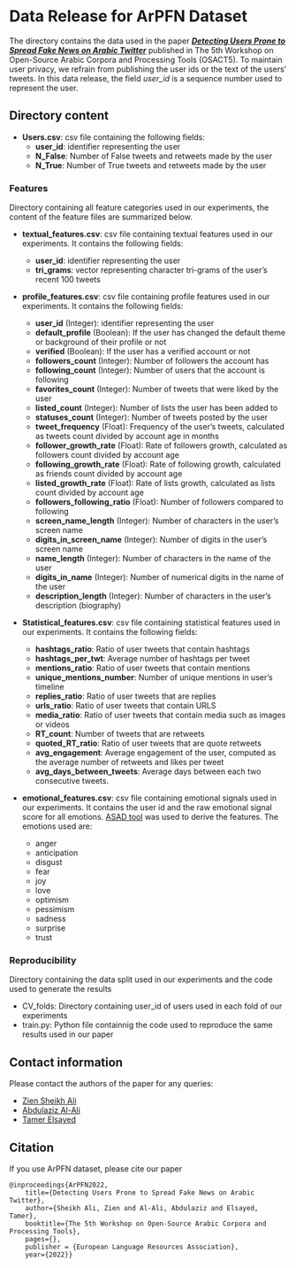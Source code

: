 # Data Release for ArPFN Dataset 
The directory contains the data used in the paper [**_Detecting Users Prone to Spread Fake News on Arabic Twitter_**](http://www.lrec-conf.org/proceedings/lrec2022/workshops/OSACT/pdf/2022.osact-1.2.pdf) published in The 5th Workshop on Open-Source Arabic Corpora and Processing Tools (OSACT5). To maintain user privacy, we refrain from publishing the user ids or the text of the users’ tweets. In this data release, the field _user_id_ is a sequence number used to represent the user. 

## Directory content 
- **Users.csv**: csv file containing the following fields:
   - **user_id**: identifier representing the user 
   - **N_False**: Number of False tweets and retweets made by the user
   - **N_True**: Number of True tweets and retweets made by the user
### Features 
Directory containing all feature categories used in our experiments, the content of the feature files are summarized below. 

- **textual_features.csv**: csv file containing textual features used in our experiments. It contains the following fields:
   - **user_id**: identifier representing the user
   - **tri_grams**: vector representing character tri-grams of the user’s recent 100 tweets

- **profile_features.csv**: csv file containing profile features used in our experiments. It contains the following fields:
   - **user_id** (Integer): identifier representing the user 
   - **default_profile** (Boolean): If the user has changed the default theme or background of their profile or not
   - **verified** (Boolean): If the user has a verified account or not
   - **followers_count** (Integer): Number of followers the account has
   - **following_count** (Integer): Number of users that the account is following
   - **favorites_count** (Integer): Number of tweets that were liked by the user
   - **listed_count** (Integer): Number of lists the user has been added to
   - **statuses_count** (Integer): Number of tweets posted by the user
   - **tweet_frequency** (Float): Frequency of the user’s tweets, calculated as tweets count divided by account age in months
   - **follower_growth_rate** (Float): Rate of followers growth, calculated as followers count divided by account age
   - **following_growth_rate** (Float): Rate of following growth, calculated as friends count divided by account age
   - **listed_growth_rate** (Float): Rate of lists growth, calculated as lists count divided by account age
   - **followers_following_ratio** (Float): Number of followers compared to following
   - **screen_name_length** (Integer): Number of characters in the user’s screen name
   - **digits_in_screen_name** (Integer): Number of digits in the user’s screen name
   - **name_length** (Integer): Number of characters in the name of the user
   - **digits_in_name** (Integer): Number of numerical digits in the name of the user
   - **description_length** (Integer): Number of characters in the user’s description (biography)

- **Statistical_features.csv**: csv file containing statistical features used in our experiments. It contains the following fields:
   - **hashtags_ratio**: Ratio of user tweets that contain hashtags
   - **hashtags_per_twt**: Average number of hashtags per tweet
   - **mentions_ratio**: Ratio of user tweets that contain mentions
   - **unique_mentions_number**: Number of unique mentions in user’s timeline
   - **replies_ratio**: Ratio of user tweets that are replies
   - **urls_ratio**: Ratio of user tweets that contain URLS
   - **media_ratio**: Ratio of user tweets that contain media such as images or videos
   - **RT_count**: Number of tweets that are retweets
   - **quoted_RT_ratio**: Ratio of user tweets that are quote retweets
   - **avg_engagement**: Average engagement of the user, computed as the average number of retweets and likes per tweet
   - **avg_days_between_tweets**: Average days between each two consecutive tweets. 

- **emotional_features.csv**: csv file containing emotional signals used in our experiments. It contains the user id and the raw emotional signal score for all emotions. [ASAD tool](https://asad.qcri.org/api) was used to derive the features. The emotions used are: 
   - anger
   - anticipation
   - disgust
   - fear
   - joy
   - love
   - optimism
   - pessimism
   - sadness
   - surprise
   - trust

### Reproducibility
Directory containing the data split used in our experiments and the code used to generate the results
- CV_folds: Directory containing user_id of users used in each fold of our experiments 
- train.py: Python file containnig the code used to reproduce the same results used in our paper

## Contact information 
Please contact the authors of the paper for any queries: 
- [Zien Sheikh Ali ](mailto:zs1407404@qu.edu.qa)
- [Abdulaziz Al-Ali](mailto:a.alali@qu.edu.qa)
- [Tamer Elsayed](mailto:telsayed@qu.edu.qa)

## Citation 
If you use ArPFN dataset, please cite our paper 

```
@inproceedings{ArPFN2022,
    title={Detecting Users Prone to Spread Fake News on Arabic Twitter},
    author={Sheikh Ali, Zien and Al-Ali, Abdulaziz and Elsayed, Tamer},
    booktitle={The 5th Workshop on Open-Source Arabic Corpora and Processing Tools},
    pages={},
    publisher = {European Language Resources Association},
    year={2022}}
```
